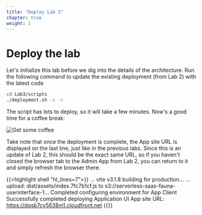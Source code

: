```yaml
---
title: "Deploy Lab 3" 
chapter: true
weight: 1
---
```


# Deploy the lab

Let's initialize this lab before we dig into the details of the architecture. Run the following command to update the existing deployment (from Lab 2) with the latest code

```bash
cd Lab3/scripts
./deployment.sh -s -c
```

The script has lots to deploy, so it will take a few minutes. Now's a good time for a coffee break:

![Get some coffee](/images/Lab3/animated-coffee.gif)

Take note that once the deployment is complete, the App site URL is displayed on the last line, just like in the previous labs. Since this is an update of Lab 2, this should be the exact same URL, so if you haven't closed the browser tab to the Admin App from Lab 2, you can return to it and simply refresh the browser there.

{{<highlight shell "hl_lines=7">}}
...
vite v3.1.8 building for production...
...
upload: dist/assets/index.7fc7b1cf.js to s3://serverless-saas-fauna-userinterface-1...
Completed configuring environment for App Client
Successfully completed deploying Application UI
App site URL: https://dqsb7cy5638m1.cloudfront.net
{{</highlight>}}
